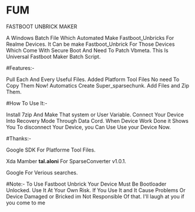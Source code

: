 # FUM
FASTBOOT UNBRICK MAKER


A Windows Batch File Which Automated Make Fastboot_Unbricks For Realme Devices. 
It Can be make Fastboot_Unbrick For Those Devices Which Come With Secure Boot And Need To Patch Vbmeta. 
This Is Universal Fastboot Maker Batch Script. 

#Features:-

Pull Each And Every Useful Files.
Added Platform Tool Files No need To Copy Them Now!
Automatics Create Super_sparsechunk.
Add Files and Zip Them.

#How To Use It:-

Install 7zip And Make That system or User Variable.
Connect Your Device Into Recovery Mode Through Data Cord.
When Device Work Done it Shows You To disconnect Your Device, you Can Use Use your Device Now.


#Thanks:-

Google SDK For Platforme Tool Files.

Xda Mamber **tal.aloni** For SparseConverter v1.0.1.

Google For Verious searches.

#Note:-
To Use Fastboot Unbrick Your Device Must Be Bootloader Unlocked.
Use It At Your Own Risk.
If You Use It and It Cause Problems Or Device Damaged or Bricked im Not Responsible Of that.
I'll laugh at you if you come to me

